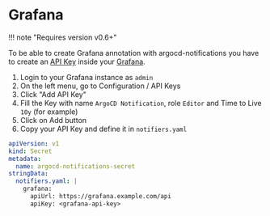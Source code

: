 # Grafana

!!! note "Requires version v0.6+"

To be able to create Grafana annotation with argocd-notifications you have to create an [API Key](https://grafana.com/docs/grafana/latest/http_api/auth/#create-api-key) inside your [Grafana](https://grafana.com).

1. Login to your Grafana instance as `admin`
2. On the left menu, go to Configuration / API Keys
3. Click "Add API Key" 
4. Fill the Key with name `ArgoCD Notification`, role `Editor` and Time to Live `10y` (for example)
5. Click on Add button
6. Copy your API Key and define it in `notifiers.yaml`

```yaml
apiVersion: v1
kind: Secret
metadata:
  name: argocd-notifications-secret
stringData:
  notifiers.yaml: |
    grafana:
      apiUrl: https://grafana.example.com/api
      apiKey: <grafana-api-key> 
```
